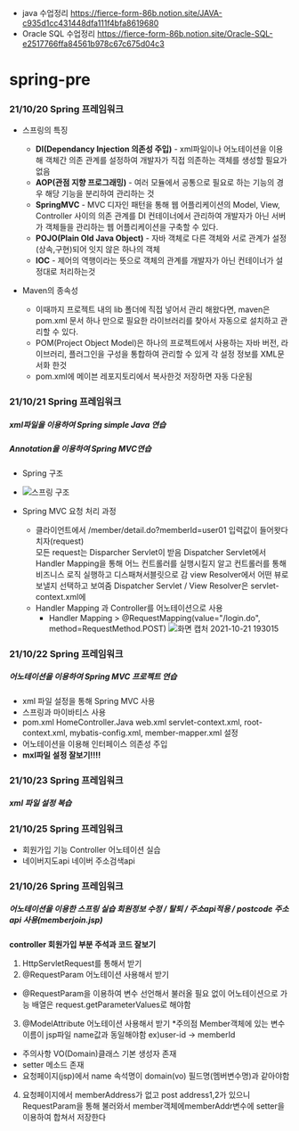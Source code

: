 + java 수업정리 https://fierce-form-86b.notion.site/JAVA-c935d1cc431448dfa111f4bfa8619680<br>
+ Oracle SQL 수업정리 https://fierce-form-86b.notion.site/Oracle-SQL-e2517766ffa84561b978c67c675d04c3<br>
# spring-pre
### 21/10/20 Spring 프레임워크 
+ 스프링의 특징
  + **DI(Dependancy Injection 의존성 주입)** - xml파일이나 어노테이션을 이용해 객체간 의존 관계를 설정하여 개발자가 직접 의존하는 객체를 생성할 필요가없음
  + **AOP(관점 지향 프로그래밍)** - 여러 모듈에서 공통으로 필요로 하는 기능의 경우 해당 기능을 분리하여 관리하는 것
  + **SpringMVC** - MVC 디자인 패턴을 통해 웹 어플리케이션의 Model, View, Controller 사이의 의존 관계를 DI 컨테이너에서 관리하여 개발자가 아닌 서버가 객체들을 관리하는 웹 어플리케이션을 구축할 수 있다.
  + **POJO(Plain Old Java Object)** - 자바 객체로 다른 객체와 서로 관계가 설정(상속,구현)되어 잇지 않은 하나의 객체
  + **IOC** - 제어의 역행이라는 뜻으로 객체의 관계를 개발자가 아닌 컨테이너가 설정대로 처리하는것
  
+ Maven의 종속성
  + 이때까지 프로젝트 내의 lib 폴더에 직접 넣어서 관리 해왔다면, maven은 pom.xml 문서 하나 만으로 필요한 라이브러리를 찾아서 자동으로 설치하고
관리할 수 있다.
  + POM(Project Object Model)은 하나의 프로젝트에서 사용하는 자바 버전, 라이브러리, 플러그인을 구성을 통합하여 관리할 수 있게 각 설정 정보를
XML문서화 한것
  + pom.xml에 <dependencies>메이븐 레포지토리에서 복사한것</dependencies> 저장하면 자동 다운됨


### 21/10/21 Spring 프레임워크
##### xml파일을 이용하여 Spring simple Java 연습
##### Annotation을 이용하여 Spring MVC연습 

+ Spring 구조
+ ![스프링 구조](https://user-images.githubusercontent.com/90733948/138259982-65c216d6-ae23-44ed-9f42-7d748c0459d6.jpg)


+ Spring MVC 요청 처리 과정
   + 클라이언트에서 /member/detail.do?memberId=user01 입력값이 들어왓다 치자(request) <br>
모든 request는 Disparcher Servlet이 받음
Dispatcher Servlet에서 Handler Mapping을 통해 어느 컨트롤러를 실행시킬지 알고 컨트롤러를 통해 비즈니스 로직 실행하고 디스패쳐서블릿으로 감
view Resolver에서 어떤 뷰로 보낼지 선택하고 보여줌
Dispatcher Servlet / View Resolver은 servlet-context.xml에
  + Handler Mapping  과 Controller를 어노테이션으로 사용
    + Handler Mapping > @RequestMapping(value="/login.do", method=RequestMethod.POST)
    ![화면 캡처 2021-10-21 193015](https://user-images.githubusercontent.com/90733948/138260456-7d647c72-c061-4417-ae98-9ad72510faa7.jpg)
    
### 21/10/22 Spring 프레임워크
##### 어노테이션을 이용하여 Spring MVC 프로젝트 연습

+ xml 파일 설정을 통해 Spring MVC 사용
+ 스프링과 마이바티스 사용
+ pom.xml HomeController.Java web.xml servlet-context.xml, root-context.xml, mybatis-config.xml, member-mapper.xml 설정 
+ 어노테이션을 이용해 인터페이스 의존성 주입
+ **mxl파일 설정 잘보기!!!!**

### 21/10/23 Spring 프레임워크
##### xml 파일 설정 복습
### 21/10/25 Spring 프레임워크 
+ 회원가입 기능 Controller 어노테이션 실습
+ 네이버지도api 네이버 주소검색api 

### 21/10/26 Spring 프레임워크
##### 어노테이션을 이용한 스프링 실습 회원정보 수정 / 탈퇴 / 주소api적용 / postcode 주소 api 사용(memberjoin.jsp)
**controller 회원가입 부분 주석과 코드 잘보기**
1. HttpServletRequest를 통해서 받기
2. @RequestParam 어노테이션 사용해서 받기<br>
  + @RequestParam을 이용하여 변수 선언해서 불러올 필요 없이 어노테이션으로 가능 배열은 request.getParameterValues로 해야함<br>
3. @ModelAttribute 어노테이션 사용해서 받기 *주의점 Member객체에 있는 변수 이름이 jsp파일 name값과 동일해야함 ex)user-id -> memberId<br>
  + 주의사항 VO(Domain)클래스 기본 생성자 존재<br>
  + setter 메소드 존재<br>
  + 요청페이지(jsp)에서 name 속석명이 domain(vo) 필드명(멤버변수명)과 같아야함<br>
4. 요청페이지에서 memberAddress가 없고 post address1,2가 있으니 RequestParam을 통해 불러와서 member객체에memberAddr변수에 setter을 이용하여 합쳐서 저장한다
